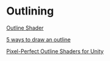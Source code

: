 # Outlining

[Outline Shader](https://roystan.net/articles/outline-shader/)

[5 ways to draw an outline](https://alexanderameye.github.io/notes/rendering-outlines/)

[Pixel-Perfect Outline Shaders for Unity](https://www.videopoetics.com/tutorials/pixel-perfect-outline-shaders-unity/#working-in-clip-space)
